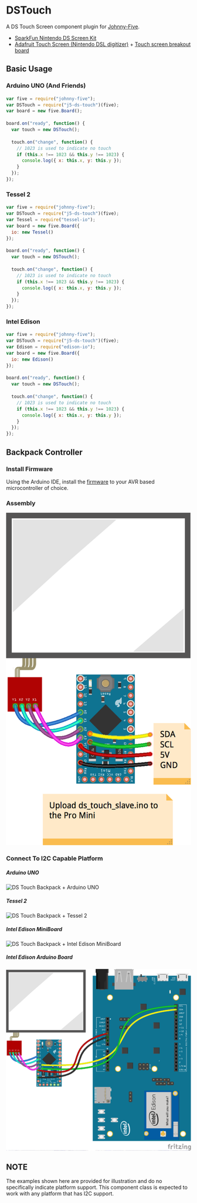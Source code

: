# DSTouch

A DS Touch Screen component plugin for [Johnny-Five](https://github.com/rwaldron/johnny-five).

- [SparkFun Nintendo DS Screen Kit](https://www.sparkfun.com/products/13631)
- [Adafruit Touch Screen (Nintendo DSL digitizer)](https://www.adafruit.com/products/333) + [Touch screen breakout board](https://www.adafruit.com/product/334)


## Basic Usage

### Arduino UNO (And Friends)

```js
var five = require("johnny-five");
var DSTouch = require("j5-ds-touch")(five);
var board = new five.Board();

board.on("ready", function() {
  var touch = new DSTouch();

  touch.on("change", function() {
    // 1023 is used to indicate no touch 
    if (this.x !== 1023 && this.y !== 1023) {
      console.log({ x: this.x, y: this.y });
    }
  });
});
```

### Tessel 2

```js
var five = require("johnny-five");
var DSTouch = require("j5-ds-touch")(five);
var Tessel = require("tessel-io");
var board = new five.Board({
  io: new Tessel()
});

board.on("ready", function() {
  var touch = new DSTouch();

  touch.on("change", function() {
    // 1023 is used to indicate no touch 
    if (this.x !== 1023 && this.y !== 1023) {
      console.log({ x: this.x, y: this.y });
    }
  });
});
```

### Intel Edison

```js
var five = require("johnny-five");
var DSTouch = require("j5-ds-touch")(five);
var Edison = require("edison-io");
var board = new five.Board({
  io: new Edison()
});

board.on("ready", function() {
  var touch = new DSTouch();

  touch.on("change", function() {
    // 1023 is used to indicate no touch 
    if (this.x !== 1023 && this.y !== 1023) {
      console.log({ x: this.x, y: this.y });
    }
  });
});
```

## Backpack Controller

### Install Firmware

Using the Arduino IDE, install the [firmware](https://github.com/rwaldron/j5-ds-touch/blob/master/firmware/ds_touch_slave.ino) to your AVR based microcontroller of choice. 

### Assembly

![DS Touch μC Backpack](https://github.com/rwaldron/j5-ds-touch/blob/master/assets/ds-touch-backpack.png)


### Connect To I2C Capable Platform

##### Arduino UNO

![DS Touch Backpack + Arduino UNO](https://raw.githubusercontent.com/rwaldron/j5-ds-touch/blob/master/assets/ds-touch-backpack-with-uno.png)

##### Tessel 2

![DS Touch Backpack + Tessel 2](https://raw.githubusercontent.com/rwaldron/j5-ds-touch/blob/master/assets/ds-touch-backpack-with-tessel-2.png)

##### Intel Edison MiniBoard

![DS Touch Backpack + Intel Edison MiniBoard](https://raw.githubusercontent.com/rwaldron/j5-ds-touch/blob/master/assets/ds-touch-backpack-with-edison-mini.png)

##### Intel Edison Arduino Board

![DS Touch Backpack + Arduino Board](https://raw.githubusercontent.com/rwaldron/j5-ds-touch/master/assets/ds-touch-backpack-with-edison-arduino.png)


## NOTE

The examples shown here are provided for illustration and do no specifically indicate platform support. This component class is expected to work with any platform that has I2C support. 
